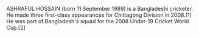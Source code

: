 ASHRAFUL HOSSAIN (born 11 September 1989) is a Bangladeshi cricketer. He made three first-class appearances for Chittagong Division in 2008.[1] He was part of Bangladesh's squad for the 2008 Under-19 Cricket World Cup.[2]
